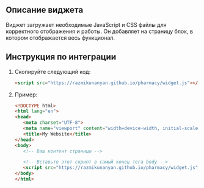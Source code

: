 ## Описание виджета

Виджет загружает необходимые JavaScript и CSS файлы для корректного отображения и работы. Он добавляет на страницу блок, в котором отображается весь функционал.

## Инструкция по интеграции

1. Скопируйте следующий код:
   ```html
   <script src="https://razmikunanyan.github.io/pharmacy/widget.js"></script>

2. Пример:
    ```html
   <!DOCTYPE html>
   <html lang="en">
   <head>
       <meta charset="UTF-8">
       <meta name="viewport" content="width=device-width, initial-scale=1.0">
       <title>My Website</title>
   </head>
   <body>
       <!-- Ваш контент страницы -->
   
       <!-- Вставьте этот скрипт в самый конец тега body -->
       <script src="https://razmikunanyan.github.io/pharmacy/widget.js"></script>
   </body>
   </html>

